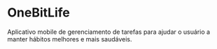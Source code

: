 # OneBitLife

Aplicativo mobile de gerenciamento de tarefas para ajudar o usuário a manter hábitos melhores e mais saudáveis.